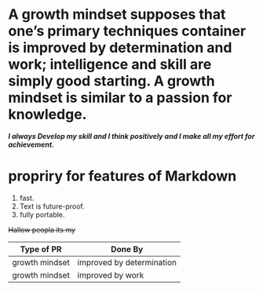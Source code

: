 
# A growth mindset supposes that one’s primary techniques container is improved by determination and work; intelligence and skill are simply good starting. A growth mindset is similar to a passion for knowledge.

***I always Develop my skill and I think positively and I make all my effort for achievement.***

# propriry for features of Markdown
1. fast.
2. Text is future-proof.
3. fully portable.


~~Hallow peopla its my~~

Type of PR | Done By
------------ | -------------
growth mindset | improved by determination
growth mindset | improved by  work
